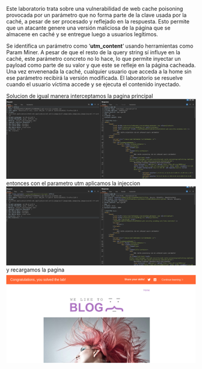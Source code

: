 Este laboratorio trata sobre una vulnerabilidad de web cache poisoning provocada por un parámetro que no forma parte de la clave usada por la caché, a pesar de ser procesado y reflejado en la respuesta. Esto permite que un atacante genere una versión maliciosa de la página que se almacene en caché y se entregue luego a usuarios legítimos.

Se identifica un parámetro como ‘**utm_content**‘ usando herramientas como Param Miner. A pesar de que el resto de la query string sí influye en la caché, este parámetro concreto no lo hace, lo que permite inyectar un payload como parte de su valor y que este se refleje en la página cacheada. Una vez envenenada la caché, cualquier usuario que acceda a la home sin ese parámetro recibirá la versión modificada. El laboratorio se resuelve cuando el usuario víctima accede y se ejecuta el contenido inyectado.

Solucion
de igual manera interceptamos la pagina principal
![Pasted_image_20250821220002.png](/Imagenes/Pasted_image_20250821220002.png)
entonces con el parametro utm aplicamos la injeccion
![Pasted_image_20250821220141.png](/Imagenes/Pasted_image_20250821220141.png)
y recargamos la pagina
![Pasted_image_20250821220206.png](/Imagenes/Pasted_image_20250821220206.png)

